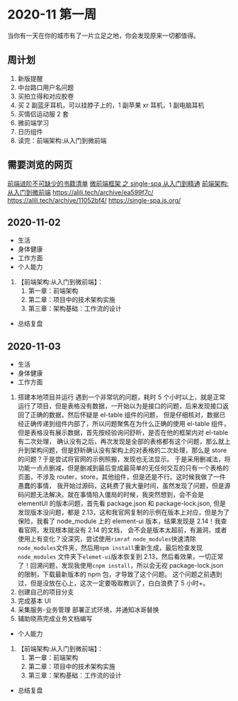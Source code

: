 # 2020-11 第一周

当你有一天在你的城市有了一片立足之地，你会发现原来一切都值得。

## 周计划

1. 新版提醒
2. 中台路口用户名问题
3. 买拍立得和对应胶卷
4. 买 2 副蓝牙耳机，可以挂脖子上的，1 副苹果 xr 耳机，1 副电脑耳机
5. 买情侣运动服 2 套
6. 微前端学习
7. 日历组件
8. 读完：前端架构:从入门到微前端

## 需要浏览的网页

[前端进阶不可缺少的书籍清单](https://juejin.im/post/6844903903721439246)
[微前端框架 之 single-spa 从入门到精通](https://juejin.im/post/6862661545592111111)
[前端架构:从入门到微前端](https://weread.qq.com/web/reader/b9e32d007192169bb9e012dkd3d322001ad3d9446802347)
https://alili.tech/archive/ea599f7c/
https://alili.tech/archive/11052bf4/
https://single-spa.js.org/

## 2020-11-02

- 生活
- 身体健康
- 工作方面
- 个人能力

1. 【前端架构:从入门到微前端】：
   1. 第一章：前端架构
   2. 第二章：项目中的技术架构实施
   3. 第三章：架构基础：工作流的设计

- 总结复盘

## 2020-11-03

- 生活
- 身体健康
- 工作方面

1. 搭建本地项目并运行<daily-status />
   遇到一个非常坑的问题，耗时 5 个小时以上，就是正常运行了项目，但是表格没有数据，一开始以为是接口的问题，后来发现接口返回了正确的数据，然后怀疑是 el-table 组件的问题，
   但是仔细核对，数据已经正确传递到组件内部了，所以问题聚焦在为什么正确的使用 el-table 组件，但是表格没有展示数据，首先按经验询问舒盺，是否在他的框架内对 el-table 有二次处理，
   确认没有之后，再次发现是全部的表格都有这个问题，那么就上升到架构问题，但是舒盺确认没有架构上的对表格的二次处理，那么是 store 的问题？于是尝试将官网的示例照搬，发现也无法显示。
   于是采用删减法，将功能一点点删减，但是删减到最后变成最简单的无任何交互的只有一个表格的页面，不涉及 router，store，其他组件，但是还是不行。这时候我做了一件愚蠢的事情，
   我开始过源码，这耗费了我大量时间，虽然发现了问题，但是源码问题无法解决。就在事情陷入僵局的时候，我突然想到，会不会是 elementUI 的版本问题，首先看 package.json 和 package-lock.json,
   但是发现版本没问题，都是 2.13，这和我官网复制的示例在版本上对应，但是为了保险，我看了 node_module 上的 element-ui 版本，结果发现是 2.14！我查看官网，发现根本就没有 2.14 的文档，
   会不会是版本太超前，有漏洞，或者使用上有变化？没深究，尝试使用`rimraf node_modules`快速清除`node_modules`文件夹，然后用`npm install`重新生成，最后检查发现`node_modules`
   文件夹下`elemet-ui`版本恢复到 2.13，然后看效果，一切正常了！回溯问题，发现我使用`cnpm install`，所以会无视 package-lock.json 的限制，下载最新版本的 npm 包，才导致了这个问题。
   这个问题之前遇到过，但是没放在心上，这次一定要吸取教训了，白白浪费了 5 小时+。
2. 创建自己的项目分支<daily-status />
3. 完成基本 UI
4. 采集服务-业务管理 部署正式环境，并通知冰哥替换<daily-status />
5. 辅助晓燕完成业务文档编写<daily-status />

- 个人能力

1. 【前端架构:从入门到微前端】：
   1. 第一章：前端架构
   2. 第二章：项目中的技术架构实施
   3. 第三章：架构基础：工作流的设计

- 总结复盘
